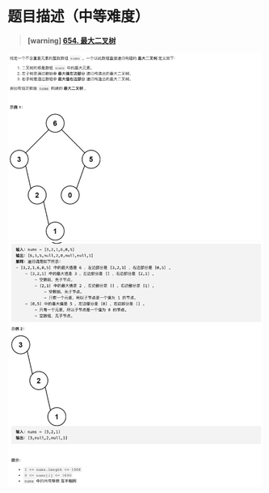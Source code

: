 #  **题目描述（中等难度）**

> **[warning] [654. 最大二叉树](https://leetcode-cn.com/problems/maximum-binary-tree/)**

![](https://raw.githubusercontent.com/gaohueric/blogpicture/master/%E6%88%AA%E5%B1%8F2021-05-14%2016.38.56.png)
![](https://github.com/gaohueric/blogpicture/raw/master/%E6%88%AA%E5%B1%8F2021-05-14%2016.39.35.png)




